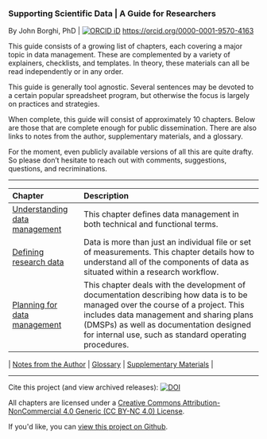 ### Supporting Scientific Data | A Guide for Researchers

By John Borghi, PhD | [![ORCID iD](https://orcid.filecamp.com/static/thumbs/03CaAkr1LaBp5PRz-thumb.png)](https://orcid.org/0000-0001-9570-4163) https://orcid.org/0000-0001-9570-4163

This guide consists of a growing list of chapters, each covering a major topic in data management. These are complemented by a variety of explainers, checklists, and templates. In theory, these materials can all be read independently or in any order. 

This guide is generally tool agnostic. Several sentences may be devoted to a certain popular spreadsheet program, but otherwise the focus is largely on practices and strategies.

When complete, this guide will consist of approximately 10 chapters. Below are those that are complete enough for public dissemination. There are also links to notes from the author, supplementary materials, and a glossary. 

For the moment, even publicly available versions of all this are quite drafty. So please don’t hesitate to reach out with comments, suggestions, questions, and recriminations.

---

| Chapter | Description |
| :---- | :---- |
| [Understanding data management](https://johnborghi.github.io/Supporting_Scientific_Data/SSD_01_introduction) | This chapter defines data management in both technical and functional terms. |
| [Defining research data](https://johnborghi.github.io/Supporting_Scientific_Data/SSD_02_defining-data) | Data is more than just an individual file or set of measurements. This chapter details how to understand all of the components of data as situated within a research workflow. |
| [Planning for data management](https://johnborghi.github.io/Supporting_Scientific_Data/SSD_03_Planning) | This chapter deals with the development of documentation describing how data is to be managed over the course of a project. This includes data management and sharing plans (DMSPs) as well as documentation designed for internal use, such as standard operating procedures. |

| [Notes from the Author](https://johnborghi.github.io/Supporting_Scientific_Data/SSD_notes-from-author) | [Glossary](https://johnborghi.github.io/Supporting_Scientific_Data/SSD_glossary) | [Supplementary Materials](https://johnborghi.github.io/Supporting_Scientific_Data/SSD_Supplements) |

---

Cite this project (and view archived releases): [![DOI](https://zenodo.org/badge/997038884.svg)](https://doi.org/10.5281/zenodo.15634894)

All chapters are licensed under a [Creative Commons Attribution-NonCommercial 4.0 Generic (CC BY-NC 4.0) License](https://creativecommons.org/licenses/by-nc/4.0/).

If you'd like, you can [view this project on Github](https://github.com/JohnBorghi/Supporting_Scientific_Data/).

